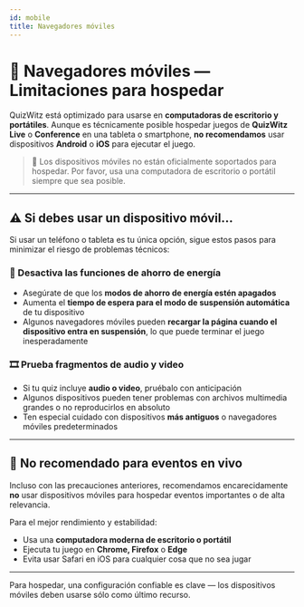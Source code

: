 ```yaml
---
id: mobile
title: Navegadores móviles
---
```


# 📱 Navegadores móviles — Limitaciones para hospedar

QuizWitz está optimizado para usarse en **computadoras de escritorio y portátiles**. Aunque es técnicamente posible hospedar juegos de **QuizWitz Live** o **Conference** en una tableta o smartphone, **no recomendamos** usar dispositivos **Android** o **iOS** para ejecutar el juego.

> 🛑 Los dispositivos móviles no están oficialmente soportados para hospedar. Por favor, usa una computadora de escritorio o portátil siempre que sea posible.

---

## ⚠️ Si debes usar un dispositivo móvil...

Si usar un teléfono o tableta es tu única opción, sigue estos pasos para minimizar el riesgo de problemas técnicos:

### 🔋 Desactiva las funciones de ahorro de energía

- Asegúrate de que los **modos de ahorro de energía estén apagados**
- Aumenta el **tiempo de espera para el modo de suspensión automática** de tu dispositivo
- Algunos navegadores móviles pueden **recargar la página cuando el dispositivo entra en suspensión**, lo que puede terminar el juego inesperadamente

### 🎞️ Prueba fragmentos de audio y video

- Si tu quiz incluye **audio o video**, pruébalo con anticipación
- Algunos dispositivos pueden tener problemas con archivos multimedia grandes o no reproducirlos en absoluto
- Ten especial cuidado con dispositivos **más antiguos** o navegadores móviles predeterminados

---

## 🚫 No recomendado para eventos en vivo

Incluso con las precauciones anteriores, recomendamos encarecidamente **no** usar dispositivos móviles para hospedar eventos importantes o de alta relevancia.

Para el mejor rendimiento y estabilidad:

- Usa una **computadora moderna de escritorio o portátil**
- Ejecuta tu juego en **Chrome, Firefox** o **Edge**
- Evita usar Safari en iOS para cualquier cosa que no sea jugar

---

Para hospedar, una configuración confiable es clave — los dispositivos móviles deben usarse sólo como último recurso.
